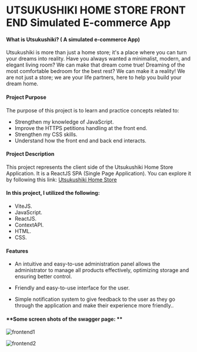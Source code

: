 # UTSUKUSHIKI HOME STORE FRONT END Simulated E-commerce App

####  **What is Utsukushiki?** ( A simulated e-commerce App)

Utsukushiki is more than just a home store; it's a place where you can turn your dreams into reality. Have you always wanted a minimalist, modern, and elegant living room? We can make that dream come true! Dreaming of the most comfortable bedroom for the best rest? We can make it a reality! We are not just a store; we are your life partners, here to help you build your dream home.

#### **Project Purpose**

The purpose of this project is to learn and practice concepts related to:

- Strengthen my knowledge of JavaScript.
- Improve the HTTPS petitions handling at the front end.
- Strengthen my CSS skills.
- Understand how the front end and back end interacts.

#### **Project Description**

This project represents the client side of the Utsukushiki Home Store Application. It is a ReactJS SPA (Single Page Application). You can explore it by following this link:  [Utsukushiki Home Store ](https://manerdz.github.io/Utsukushiki-Client/ "Utsukushiki Home Store ")

#### **In this project, I utilized the following:**

-  ViteJS. 
- JavaScript.
-  ReactJS.
- ContextAPI.
-  HTML.
- CSS.

#### **Features**

- An intuitive and easy-to-use administration panel allows the administrator to manage all products effectively, optimizing storage and ensuring better control. 

- Friendly and easy-to-use interface for the user.

- Simple notification system to give feedback to the user as they go through the application and make their experience more friendly..


#### **Some screen shots of the swagger page: **


![frontend1](https://github.com/ManeRdz/Utsukushiki-Client/assets/135761295/6b0b8f51-26ee-4859-a880-98995bb04127)

![frontend2](https://github.com/ManeRdz/Utsukushiki-Client/assets/135761295/40c75ae7-ca9a-4f34-80aa-89c0ab8927c0)

